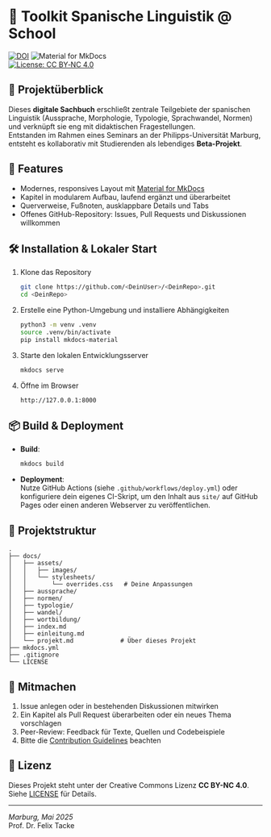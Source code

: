 # 🔧 Toolkit Spanische Linguistik @ School

[![DOI](https://zenodo.org/badge/974128729.svg)](https://doi.org/10.5281/zenodo.15348687)
![Material for MkDocs](https://img.shields.io/badge/MkDocs-Material-blue)  
[![License: CC BY‐NC 4.0](https://img.shields.io/badge/License-CC%20BY--NC%204.0-lightgrey)](https://creativecommons.org/licenses/by-nc/4.0/)


## 🎯 Projektüberblick

Dieses **digitale Sachbuch** erschließt zentrale Teilgebiete der spanischen Linguistik (Aussprache, Morphologie, Typologie, Sprachwandel, Normen) und verknüpft sie eng mit didaktischen Fragestellungen.  
Entstanden im Rahmen eines Seminars an der Philipps-Universität Marburg, entsteht es kollaborativ mit Studierenden als lebendiges **Beta-Projekt**.

## 🚀 Features

- Modernes, responsives Layout mit [Material for MkDocs](https://squidfunk.github.io/mkdocs-material/)  
- Kapitel in modularem Aufbau, laufend ergänzt und überarbeitet  
- Querverweise, Fußnoten, ausklappbare Details und Tabs  
- Offenes GitHub-Repository: Issues, Pull Requests und Diskussionen willkommen

## 🛠️ Installation & Lokaler Start

1. Klone das Repository  
   ```bash
   git clone https://github.com/<DeinUser>/<DeinRepo>.git
   cd <DeinRepo>
   ```
2. Erstelle eine Python-Umgebung und installiere Abhängigkeiten  
   ```bash
   python3 -m venv .venv
   source .venv/bin/activate
   pip install mkdocs-material
   ```
3. Starte den lokalen Entwicklungsserver  
   ```bash
   mkdocs serve
   ```
4. Öffne im Browser  
   ```
   http://127.0.0.1:8000
   ```

## 📦 Build & Deployment

- **Build**:  
  ```bash
  mkdocs build
  ```
- **Deployment**:  
  Nutze GitHub Actions (siehe `.github/workflows/deploy.yml`) oder konfiguriere dein eigenes CI-Skript, um den Inhalt aus `site/` auf GitHub Pages oder einen anderen Webserver zu veröffentlichen.

## 📂 Projektstruktur

```
.
├── docs/
│   ├── assets/
│   │   ├── images/
│   │   └── stylesheets/
│   │       └── overrides.css   # Deine Anpassungen
│   ├── aussprache/
│   ├── normen/
│   ├── typologie/
│   ├── wandel/
│   ├── wortbildung/
│   ├── index.md
│   ├── einleitung.md
│   └── projekt.md             # Über dieses Projekt
├── mkdocs.yml
├── .gitignore
└── LICENSE
```

## 🤝 Mitmachen

1. Issue anlegen oder in bestehenden Diskussionen mitwirken  
2. Ein Kapitel als Pull Request überarbeiten oder ein neues Thema vorschlagen  
3. Peer-Review: Feedback für Texte, Quellen und Codebeispiele  
4. Bitte die [Contribution Guidelines](CONTRIBUTING.md) beachten

## 📖 Lizenz

Dieses Projekt steht unter der Creative Commons Lizenz **CC BY-NC 4.0**.  
Siehe [LICENSE](LICENSE) für Details.

---

*Marburg, Mai 2025*  
Prof. Dr. Felix Tacke  
